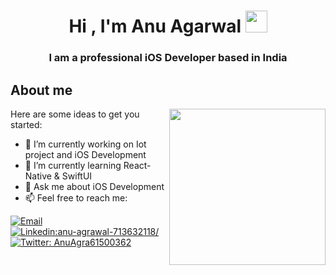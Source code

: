 <h1 align="center"><b>Hi , I'm Anu Agarwal </b><img src="https://media.giphy.com/media/hvRJCLFzcasrR4ia7z/giphy.gif" width="35"></h1>
<h3 align="center"> I am a professional iOS Developer based in India</h3>

## **About me**
<picture> <img align="right" src="https://user-images.githubusercontent.com/79373383/211147526-f781ee14-445b-43f3-8615-f24738e97767.gif" width = 250px></picture>



Here are some ideas to get you started:

- 🔭 I’m currently working on Iot project and iOS Development 
- 🌱 I’m currently learning React-Native & SwiftUI
- 💬 Ask me about iOS Development 
- 📫 Feel free to reach me:

[![Email](https://img.shields.io/badge/Email-%40anugoyal0210@gmail.com%20-blue)](mailto:anugoyal0210@gmail.com?)
[![Linkedin:anu-agrawal-713632118/](https://img.shields.io/badge/-Anu-blue?style=flat-square&logo=Linkedin&logoColor=white&link=https://www.linkedin.com/in/anu-agrawal-713632118/)](https://www.linkedin.com/in/anu-agrawal-713632118/)
[![Twitter: AnuAgra61500362](https://img.shields.io/twitter/follow/AnuAgra61500362?style=social)](https://twitter.com/AnuAgra61500362)

